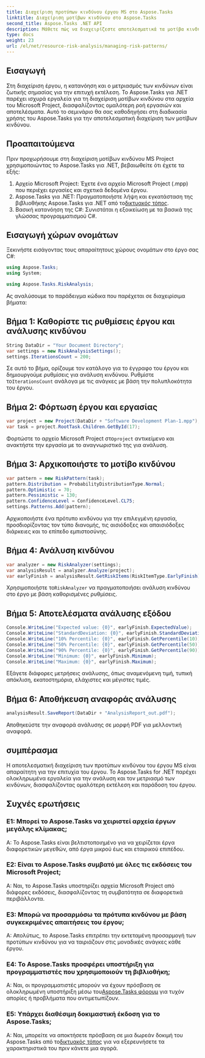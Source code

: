 ```yaml
---
title: Διαχείριση προτύπων κινδύνου έργου MS στο Aspose.Tasks
linktitle: Διαχείριση μοτίβων κινδύνου στο Aspose.Tasks
second_title: Aspose.Tasks .NET API
description: Μάθετε πώς να διαχειρίζεστε αποτελεσματικά τα μοτίβα κινδύνου στα αρχεία του Microsoft Project χρησιμοποιώντας το Aspose.Tasks για .NET. Βελτιώστε τα αποτελέσματα του έργου με ισχυρά εργαλεία ανάλυσης κινδύνου.
type: docs
weight: 23
url: /el/net/resource-risk-analysis/managing-risk-patterns/
---
```

## Εισαγωγή
Στη διαχείριση έργου, η κατανόηση και ο μετριασμός των κινδύνων είναι ζωτικής σημασίας για την επιτυχή εκτέλεση. Το Aspose.Tasks για .NET παρέχει ισχυρά εργαλεία για τη διαχείριση μοτίβων κινδύνου στα αρχεία του Microsoft Project, διασφαλίζοντας ομαλότερη ροή εργασιών και αποτελέσματα. Αυτό το σεμινάριο θα σας καθοδηγήσει στη διαδικασία χρήσης του Aspose.Tasks για την αποτελεσματική διαχείριση των μοτίβων κινδύνου.

## Προαπαιτούμενα

Πριν προχωρήσουμε στη διαχείριση μοτίβων κινδύνου MS Project χρησιμοποιώντας το Aspose.Tasks για .NET, βεβαιωθείτε ότι έχετε τα εξής:

1. Αρχείο Microsoft Project: Έχετε ένα αρχείο Microsoft Project (.mpp) που περιέχει εργασίες και σχετικά δεδομένα έργου.
2.  Aspose.Tasks για .NET: Πραγματοποιήστε λήψη και εγκατάσταση της βιβλιοθήκης Aspose.Tasks για .NET από το[δικτυακός τόπος](https://releases.aspose.com/tasks/net/).
3. Βασική κατανόηση της C#: Συνιστάται η εξοικείωση με τα βασικά της γλώσσας προγραμματισμού C#.

## Εισαγωγή χώρων ονομάτων

Ξεκινήστε εισάγοντας τους απαραίτητους χώρους ονομάτων στο έργο σας C#:

```csharp
using Aspose.Tasks;
using System;

using Aspose.Tasks.RiskAnalysis;
```

Ας αναλύσουμε το παράδειγμα κώδικα που παρέχεται σε διαχειρίσιμα βήματα:

## Βήμα 1: Καθορίστε τις ρυθμίσεις έργου και ανάλυσης κινδύνου

```csharp
String DataDir = "Your Document Directory";
var settings = new RiskAnalysisSettings();
settings.IterationsCount = 200;
```

Σε αυτό το βήμα, ορίζουμε τον κατάλογο για το έγγραφο του έργου και δημιουργούμε ρυθμίσεις για ανάλυση κινδύνου. Ρυθμίστε το`IterationsCount` ανάλογα με τις ανάγκες με βάση την πολυπλοκότητα του έργου.

## Βήμα 2: Φόρτωση έργου και εργασίας

```csharp
var project = new Project(DataDir + "Software Development Plan-1.mpp");
var task = project.RootTask.Children.GetById(17);
```

 Φορτώστε το αρχείο Microsoft Project στο`project` αντικείμενο και ανακτήστε την εργασία με το αναγνωριστικό της για ανάλυση.

## Βήμα 3: Αρχικοποιήστε το μοτίβο κινδύνου

```csharp
var pattern = new RiskPattern(task);
pattern.Distribution = ProbabilityDistributionType.Normal;
pattern.Optimistic = 70;
pattern.Pessimistic = 130;
pattern.ConfidenceLevel = ConfidenceLevel.CL75;
settings.Patterns.Add(pattern);
```

Αρχικοποιήστε ένα πρότυπο κινδύνου για την επιλεγμένη εργασία, προσδιορίζοντας τον τύπο διανομής, τις αισιόδοξες και απαισιόδοξες διάρκειες και το επίπεδο εμπιστοσύνης.

## Βήμα 4: Ανάλυση κινδύνου

```csharp
var analyzer = new RiskAnalyzer(settings);
var analysisResult = analyzer.Analyze(project);
var earlyFinish = analysisResult.GetRiskItems(RiskItemType.EarlyFinish).Get(project.RootTask);
```

 Χρησιμοποιήστε το`RiskAnalyzer` να πραγματοποιήσει ανάλυση κινδύνου στο έργο με βάση καθορισμένες ρυθμίσεις.

## Βήμα 5: Αποτελέσματα ανάλυσης εξόδου

```csharp
Console.WriteLine("Expected value: {0}", earlyFinish.ExpectedValue);
Console.WriteLine("StandardDeviation: {0}", earlyFinish.StandardDeviation);
Console.WriteLine("10% Percentile: {0}", earlyFinish.GetPercentile(10));
Console.WriteLine("50% Percentile: {0}", earlyFinish.GetPercentile(50));
Console.WriteLine("90% Percentile: {0}", earlyFinish.GetPercentile(90));
Console.WriteLine("Minimum: {0}", earlyFinish.Minimum);
Console.WriteLine("Maximum: {0}", earlyFinish.Maximum);
```

Εξάγετε διάφορες μετρήσεις ανάλυσης, όπως αναμενόμενη τιμή, τυπική απόκλιση, εκατοστημόρια, ελάχιστες και μέγιστες τιμές.

## Βήμα 6: Αποθήκευση αναφοράς ανάλυσης

```csharp
analysisResult.SaveReport(DataDir + "AnalysisReport_out.pdf");
```

Αποθηκεύστε την αναφορά ανάλυσης σε μορφή PDF για μελλοντική αναφορά.

## συμπέρασμα

Η αποτελεσματική διαχείριση των προτύπων κινδύνου του έργου MS είναι απαραίτητη για την επιτυχία του έργου. Το Aspose.Tasks for .NET παρέχει ολοκληρωμένα εργαλεία για την ανάλυση και τον μετριασμό των κινδύνων, διασφαλίζοντας ομαλότερη εκτέλεση και παράδοση του έργου.

## Συχνές ερωτήσεις

### Ε1: Μπορεί το Aspose.Tasks να χειριστεί αρχεία έργων μεγάλης κλίμακας;

A: Το Aspose.Tasks είναι βελτιστοποιημένο για να χειρίζεται έργα διαφορετικών μεγεθών, από έργα μικρού έως και εταιρικού επιπέδου.

### Ε2: Είναι το Aspose.Tasks συμβατό με όλες τις εκδόσεις του Microsoft Project;

Α: Ναι, το Aspose.Tasks υποστηρίζει αρχεία Microsoft Project από διάφορες εκδόσεις, διασφαλίζοντας τη συμβατότητα σε διαφορετικά περιβάλλοντα.

### Ε3: Μπορώ να προσαρμόσω τα πρότυπα κινδύνου με βάση συγκεκριμένες απαιτήσεις του έργου;

Α: Απολύτως, το Aspose.Tasks επιτρέπει την εκτεταμένη προσαρμογή των προτύπων κινδύνου για να ταιριάζουν στις μοναδικές ανάγκες κάθε έργου.

### Ε4: Το Aspose.Tasks προσφέρει υποστήριξη για προγραμματιστές που χρησιμοποιούν τη βιβλιοθήκη;

 Α: Ναι, οι προγραμματιστές μπορούν να έχουν πρόσβαση σε ολοκληρωμένη υποστήριξη μέσω του[Aspose.Tasks φόρουμ](https://forum.aspose.com/c/tasks/15) για τυχόν απορίες ή προβλήματα που αντιμετωπίζουν.

### Ε5: Υπάρχει διαθέσιμη δοκιμαστική έκδοση για το Aspose.Tasks;

 Α: Ναι, μπορείτε να αποκτήσετε πρόσβαση σε μια δωρεάν δοκιμή του Aspose.Tasks από το[δικτυακός τόπος](https://releases.aspose.com/) για να εξερευνήσετε τα χαρακτηριστικά του πριν κάνετε μια αγορά.